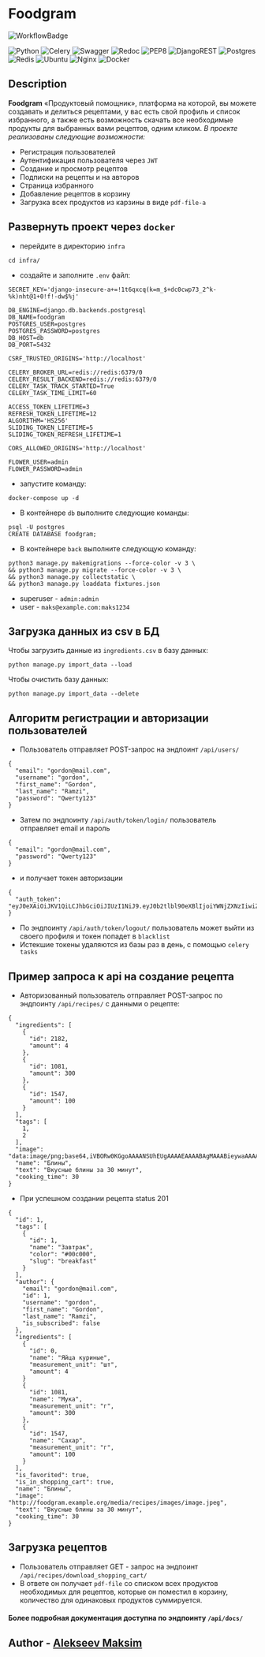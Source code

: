 # Foodgram

![WorkflowBadge](https://github.com/xodiumx/foodgram/actions/workflows/foodgram_workflow.yml/badge.svg)

![Python](https://img.shields.io/badge/python-201933?style=for-the-badge&logo=python&logoColor=white) ![Celery](https://img.shields.io/badge/celery-201933?style=for-the-badge&logo=python&logoColor=white) ![Swagger](https://img.shields.io/badge/swagger-201933?style=for-the-badge&logo=python&logoColor=white) ![Redoc](https://img.shields.io/badge/redoc-201933?style=for-the-badge&logo=python&logoColor=white) ![PEP8](https://img.shields.io/badge/pep8-201933?style=for-the-badge&logo=python&logoColor=white) ![DjangoREST](https://img.shields.io/badge/DJANGO-REST-000000?style=for-the-badge&logo=django&logoColor=white&color=201933&labelColor=black) ![Postgres](https://img.shields.io/badge/postgresql-201933?style=for-the-badge&logo=postgresql&logoColor=white) ![Redis](https://img.shields.io/badge/redis-201933?style=for-the-badge&logo=redis&logoColor=white) ![Ubuntu](https://img.shields.io/badge/Ubuntu-201933?style=for-the-badge&logo=ubuntu&logoColor=white) ![Nginx](https://img.shields.io/badge/nginx-201933?style=for-the-badge&logo=nginx&logoColor=white) ![Docker](https://img.shields.io/badge/docker-201933?style=for-the-badge&logo=docker&logoColor=white) 

## Description

**Foodgram** «Продуктовый помощник», платформа на которой, вы можете создавать и делиться рецептами, у вас есть свой профиль и список избранного, а также есть возможность скачать все необходимые продукты для выбранных вами рецептов, одним кликом. *В проекте реализованы следующие возможности:*
 - Регистрация пользователей
 - Аутентификация пользователя через `JWT`
 - Создание и просмотр рецептов
 - Подписки на рецепты и на авторов
 - Страница избранного
 - Добавление рецептов в корзину
 - Загрузка всех продуктов из карзины в виде `pdf-file-a`

## Развернуть проект через `docker`
- перейдите в директорию `infra`
~~~
cd infra/
~~~
- создайте и заполните `.env` файл:
~~~
SECRET_KEY='django-insecure-a+=!1t6qxcq(k=m_$+dc0cwp73_2^k-%k)nht@1+0!f!-dw$%j'

DB_ENGINE=django.db.backends.postgresql
DB_NAME=foodgram
POSTGRES_USER=postgres
POSTGRES_PASSWORD=postgres
DB_HOST=db
DB_PORT=5432

CSRF_TRUSTED_ORIGINS='http://localhost'

CELERY_BROKER_URL=redis://redis:6379/0
CELERY_RESULT_BACKEND=redis://redis:6379/0
CELERY_TASK_TRACK_STARTED=True
CELERY_TASK_TIME_LIMIT=60

ACCESS_TOKEN_LIFETIME=3
REFRESH_TOKEN_LIFETIME=12
ALGORITHM='HS256'
SLIDING_TOKEN_LIFETIME=5
SLIDING_TOKEN_REFRESH_LIFETIME=1

CORS_ALLOWED_ORIGINS='http://localhost'

FLOWER_USER=admin
FLOWER_PASSWORD=admin
~~~
- запустите команду:
~~~
docker-compose up -d
~~~
- В контейнере `db` выполните следующие команды: 
~~~
psql -U postgres
CREATE DATABASE foodgram;
~~~
- В контейнере `back` выполните следующую команду: 
~~~
python3 manage.py makemigrations --force-color -v 3 \
&& python3 manage.py migrate --force-color -v 3 \
&& python3 manage.py collectstatic \
&& python3 manage.py loaddata fixtures.json
~~~
- superuser - `admin:admin`
- user - `maks@example.com:maks1234`

## Загрузка данных из csv в БД

Чтобы загрузить данные из `ingredients.csv` в базу данных:
~~~
python manage.py import_data --load
~~~
Чтобы очистить базу данных:
~~~
python manage.py import_data --delete
~~~

## Алгоритм регистрации и авторизации пользователей
- Пользователь отправляет POST-запрос на эндпоинт `/api/users/`
~~~
{
  "email": "gordon@mail.com",
  "username": "gordon",
  "first_name": "Gordon",
  "last_name": "Ramzi",
  "password": "Qwerty123"
}
~~~
- Затем по эндпоинту `/api/auth/token/login/` пользователь отправляет email и пароль
~~~
{
  "email": "gordon@mail.com",
  "password": "Qwerty123"
}
~~~
- и получает токен авторизации
~~~
{
  "auth_token": "eyJ0eXAiOiJKV1QiLCJhbGciOiJIUzI1NiJ9.eyJ0b2tlbl90eXBlIjoiYWNjZXNzIiwiZXhwIjoxNjgyMTY4Njc2LCJqdGkiOiIyNDJjNDczYTYwZGQ0YWJkYWIxNWExMTkyZjU2M2UzZiIsInVzZXJfaWQiOjJ9.gfF93gfcbxVFeaXlFoGL6Dw_1kqVTi0lRP5zn2zb7io"
}
~~~
- По эндпоинту `/api/auth/token/logout/` пользователь может выйти из своего профиля и токен попадет в `blacklist`
- Истекшие токены удаляются из базы раз в день, с помощью `celery tasks`

## Пример запроса к api на создание рецепта
- Авторизованный пользователь отправляет POST-запрос по эндпоинту `/api/recipes/` с данными о рецепте:
~~~
{
  "ingredients": [
    {
      "id": 2182,
      "amount": 4
    },
    {
      "id": 1081,
      "amount": 300
    },
    {
      "id": 1547,
      "amount": 100
    }
  ],
  "tags": [
    1,
    2
  ],
  "image": "data:image/png;base64,iVBORw0KGgoAAAANSUhEUgAAAAEAAAABAgMAAABieywaAAAACVBMVEUAAAD///9fX1/S0ecCAAAACXBIWXMAAA7EAAAOxAGVKw4bAAAACklEQVQImWNoAAAAggCByxOyYQAAAABJRU5ErkJggg==",
  "name": "Блины",
  "text": "Вкусные блины за 30 минут",
  "cooking_time": 30
}
~~~
- При успешном создании рецепта status 201
~~~
{
  "id": 1,
  "tags": [
    {
      "id": 1,
      "name": "Завтрак",
      "color": "#00c000",
      "slug": "breakfast"
    }
  ],
  "author": {
    "email": "gordon@mail.com",
    "id": 1,
    "username": "gordon",
    "first_name": "Gordon",
    "last_name": "Ramzi",
    "is_subscribed": false
  },
  "ingredients": [
    {
      "id": 0,
      "name": "Яйца куриные",
      "measurement_unit": "шт",
      "amount": 4
    }
    {
      "id": 1081,
      "name": "Мука",
      "measurement_unit": "г",
      "amount": 300
    },
    {
      "id": 1547,
      "name": "Сахар",
      "measurement_unit": "г",
      "amount": 100
    }
  ],
  "is_favorited": true,
  "is_in_shopping_cart": true,
  "name": "Блины",
  "image": "http://foodgram.example.org/media/recipes/images/image.jpeg",
  "text": "Вкусные блины за 30 минут",
  "cooking_time": 30
}
~~~

## Загрузка рецептов

- Пользователь отправляет GET - запрос на эндпоинт `/api/recipes/download_shopping_cart/`
- В ответе он получает `pdf-file` со списком всех продуктов необходимых для рецептов, 
  которые он поместил в корзину, количество для одинаковых продуктов суммируется.
  

#### Более подробная документация доступна по эндпоинту `/api/docs/`

## Author - [Alekseev Maksim](https://t.me/maxalxeev)
